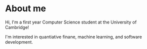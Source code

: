 # About me

Hi, I'm a first year Computer Science student at the University of Cambridge!

I'm interested in quantiative finane, machine learning, and software development. 

